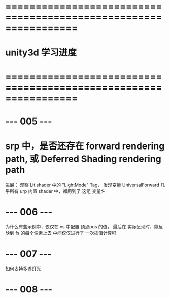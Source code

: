 # ================================================================ #
#                    unity3d 学习进度
# ================================================================ #



# --- 005 --- #
# srp 中，是否还存在 forward rendering path, 或 Deferred Shading rendering path

进展：
    观察 Lit.shader 中的 "LightMode" Tag，
    发现变量 UniversalForward
    几乎所有 urp 内置 shader 中，都用到了 这组 变量名



# --- 006 --- #
为什么有些示例中，仅仅在 vs 中配置 顶点pos 的值，
最后在 实际呈现时，能反映到 fs 的每个像素上去
中间仅仅进行了 一次插值计算吗



# --- 007 --- #
如何支持多盏灯光



# --- 008 --- #

